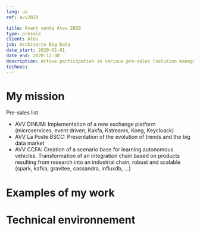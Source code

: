 ```yaml
---
lang: us
ref: avv2020

title: Avant vente Atos 2020
type: presale
client: Atos
job: Architecte Big Data 
date_start: 2020-01-01
date_end: 2020-12-30
description: Active participation in various pre-sales (solution manager)
technos:
---
```

# My mission

Pre-sales list
- AVV DINUM: Implementation of a new exchange platform (microservices, event driven, Kakfa, Kstreams, Kong, Keycloack)
- AVV La Poste BSCC: Presentation of the evolution of trends and the big data market
- AVV CCFA: Creation of a scenario base for learning autonomous vehicles. Transformation of an integration chain based on products resulting from research into an industrial chain, robust and scalable (spark, kafka, gravitee, cassandra, influxdb, …)

# Examples of my work

# Technical environnement